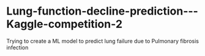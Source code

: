 # Lung-function-decline-prediction---Kaggle-competition-2
Trying to create a ML model to predict lung failure due to Pulmonary fibrosis infection

